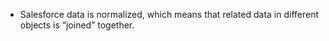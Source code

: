 * Salesforce data is normalized, which means that related data in different objects is “joined” together.
